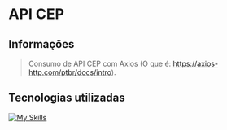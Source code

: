 # API CEP
## Informações
> Consumo de API CEP com Axios (O que é: https://axios-http.com/ptbr/docs/intro).

## Tecnologias utilizadas
[![My Skills](https://skillicons.dev/icons?i=js,html,css,webpack,npm,vscode)](https://skillicons.dev)
